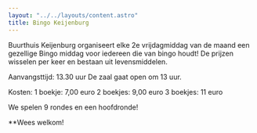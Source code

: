 ```yaml
---
layout: "../../layouts/content.astro"
title: Bingo Keijenburg
---
```


Buurthuis Keijenburg organiseert elke 2e vrijdagmiddag van de maand een gezellige Bingo middag voor iedereen die van bingo houdt!
De prijzen wisselen per keer en bestaan uit levensmiddelen.

Aanvangsttijd: 13.30 uur
De zaal gaat open om 13 uur.

Kosten:
1 boekje: 7,00 euro
2 boekjes: 9,00 euro
3 boekjes: 11 euro

We spelen 9 rondes en een hoofdronde!

**Wees welkom!

